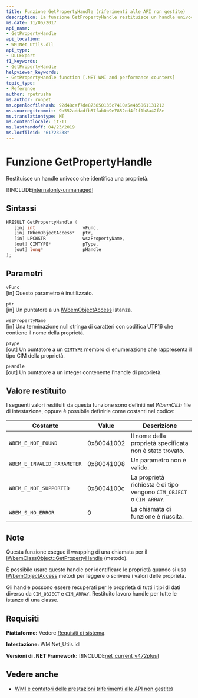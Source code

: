 ```yaml
---
title: Funzione GetPropertyHandle (riferimenti alle API non gestite)
description: La funzione GetPropertyHandle restituisce un handle univoco che identifica una proprietà.
ms.date: 11/06/2017
api_name:
- GetPropertyHandle
api_location:
- WMINet_Utils.dll
api_type:
- DLLExport
f1_keywords:
- GetPropertyHandle
helpviewer_keywords:
- GetPropertyHandle function [.NET WMI and performance counters]
topic_type:
- Reference
author: rpetrusha
ms.author: ronpet
ms.openlocfilehash: 92d48caf7de873850135c7410a5e4b5861131212
ms.sourcegitcommit: 9b552addadfb57fab0b9e7852ed4f1f1b8a42f8e
ms.translationtype: MT
ms.contentlocale: it-IT
ms.lasthandoff: 04/23/2019
ms.locfileid: "61723238"
---
```

# <a name="getpropertyhandle-function"></a>Funzione GetPropertyHandle

Restituisce un handle univoco che identifica una proprietà.

[!INCLUDE[internalonly-unmanaged](../../../../includes/internalonly-unmanaged.md)]

## <a name="syntax"></a>Sintassi

```cpp
HRESULT GetPropertyHandle (
   [in] int                  vFunc,
   [in] IWbemObjectAccess*   ptr,
   [in] LPCWSTR              wszPropertyName,
   [out] CIMTYPE*            pType,
   [out] long*               pHandle
);
```

## <a name="parameters"></a>Parametri

`vFunc`\
[in] Questo parametro è inutilizzato.

`ptr`\
[in] Un puntatore a un [IWbemObjectAccess](/windows/desktop/api/wbemcli/nn-wbemcli-iwbemobjectaccess) istanza.

`wszPropertyName`\
[in] Una terminazione null stringa di caratteri con codifica UTF16 che contiene il nome della proprietà.

`pType`\
[out] Un puntatore a un [ `CIMTYPE` ](/windows/desktop/api/wbemcli/ne-wbemcli-tag_cimtype_enumeration) membro di enumerazione che rappresenta il tipo CIM della proprietà.

`pHandle`\
[out] Un puntatore a un integer contenente l'handle di proprietà.

## <a name="return-value"></a>Valore restituito

I seguenti valori restituiti da questa funzione sono definiti nel *WbemCli.h* file di intestazione, oppure è possibile definirle come costanti nel codice:

|Costante  |Value  |Descrizione  |
|---------|---------|---------|
|`WBEM_E_NOT_FOUND` | 0x80041002 | Il nome della proprietà specificata non è stato trovato. |
|`WBEM_E_INVALID_PARAMETER` | 0x80041008 | Un parametro non è valido. |
|`WBEM_E_NOT_SUPPORTED` | 0x8004100c | La proprietà richiesta è di tipo vengono `CIM_OBJECT` o `CIM_ARRAY`. |
|`WBEM_S_NO_ERROR` | 0 | La chiamata di funzione è riuscita.  |

## <a name="remarks"></a>Note

Questa funzione esegue il wrapping di una chiamata per il [IWbemClassObject::GetPropertyHandle](/windows/desktop/api/wbemcli/nf-wbemcli-iwbemobjectaccess-getpropertyhandle) (metodo).

È possibile usare questo handle per identificare le proprietà quando si usa [IWbemObjectAccess](/windows/desktop/api/wbemcli/nn-wbemcli-iwbemobjectaccess) metodi per leggere o scrivere i valori delle proprietà.

Gli handle possono essere recuperati per le proprietà di tutti i tipi di dati diverso da `CIM_OBJECT` e `CIM_ARRAY`. Restituito lavoro handle per tutte le istanze di una classe.

## <a name="requirements"></a>Requisiti

**Piattaforme:** Vedere [Requisiti di sistema](../../../../docs/framework/get-started/system-requirements.md).

**Intestazione:** WMINet_Utils.idl

**Versioni di .NET Framework:** [!INCLUDE[net_current_v472plus](../../../../includes/net-current-v472plus.md)]

## <a name="see-also"></a>Vedere anche

- [WMI e contatori delle prestazioni (riferimenti alle API non gestite)](index.md)